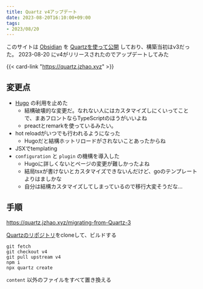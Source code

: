 ```yaml
---
title: Quartz v4アップデート
date: 2023-08-20T16:10:00+09:00
tags:
- 2023/08/20
---
```


このサイトは [Obsidian](Obsidian.md) を [Quartzを使って公開](blog/Quartzを使ってObsidianを無料で公開してみた.md)  しており、構築当初はv3だった。
2023-08-20 にv4がリリースされたのでアップデートしてみた

{{< card-link "https://quartz.jzhao.xyz" >}}

## 変更点

* [Hugo](note/Hugo.md) の利用を止めた
  * 結構破壊的な変更だ。なれない人にはカスタマイズしにくいってことで、まあフロントならTypeScriptのほうがいいよね
  * preactとremarkを使っているみたい。
* hot reloadがいつでも行われるようになった
  * Hugoだと結構ホットリロードがされないことあったからね
* JSXでtemplating
* `configuration` と `plugin` の機構を導入した
  * Hugoに詳しくないとページの変更が難しかったよね
  * 結局tsxが書けないとカスタマイズできないんだけど、goのテンプレートよりはましかな
  * 自分は結構カスタマイズしてしまっているので移行大変そうだな…

## 手順

https://quartz.jzhao.xyz/migrating-from-Quartz-3

[Quartzのリポジトリ](https://github.com/jackyzha0/quartz.git)をcloneして、ビルドする

````shell
git fetch
git checkout v4
git pull upstream v4
npm i
npx quartz create
````

`content` 以外のファイルをすべて置き換える
